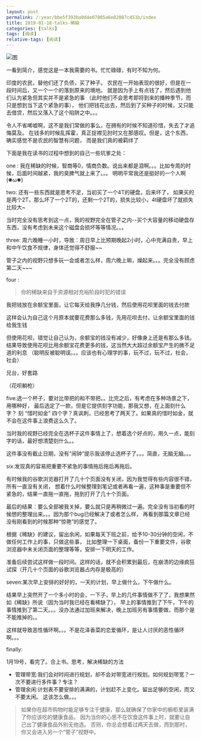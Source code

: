 ```yaml
---
layout: post
permalink: /:year/bbe5f393ba0d4e07805a6e82087c451b/index
title: 2019-01-18-talks-稀缺
categories: [talks]
tags: [阅读]
relative-tags: [阅读]
---
```


![图](https://gitee.com/linxingyang/at-2020-10-02-image/raw/master/image/T-talks/image/2019/books/xq2.jpg)


一看到简介，感觉这是一本我需要的书。忙忙碌碌，有时不知为何。


印度的农民，替他们还了负债，买了种子。
农民在一开始表现的很好，但是在一段时间后，又一个一个的落到原来的境地。
就是因为手上有点钱了，然后遇到他们认为紧急但其实并不是紧急的事
（此时他们不会思考即将到来的播种季节，而只是想到当下这个紧急的事），
他们把钱花出去，然后到了买种子的时候，又只能去借贷，然后又落入了这个陷阱之中。。。

令人不省唏嘘啊，这不是我们常做的事么，在拥有的时候不知道珍惜，失去了才追悔莫及。
在钱多的时候乱挥霍，真正捉襟见肘时又在那感叹。但是，这个东西，确实感觉不是农民的智慧有问题，
而是我们真的被羁绊了


下面是我在读书的过程中想到的自己一些坑爹之处：

one : 我在稀缺的时候，智商等0，情商负数。说出来都是泪啊。。。比如专周的时候，后面时间越紧，我的臭脾气就上来了。。。
明明平常我还是挺好的一个人啊 (✺ω✺)


two: 还有一些东西就是思考不足，当初买了一个4T的硬盘，后来坏了，
如果买的是两个2T，那么坏了一个2T的，还剩一个2T的，损失比较小，4t硬盘坏了就损失比较大~

当时完全没有思考到这一点，我的视野完全在管子之内--买个大容量的移动硬盘存东西，没有考虑到未来这个磁盘会损坏等等情况。。。


three: 周六晚睡一小时，导致：周日早上比预期晚起2小时，心中充满自责，早上和中午饮食不规律，身体还觉得不舒服~~

管子之内的视野只想多玩一会或者怎么样，周六晚上嘛，燥起来。。。完全没有顾虑第二天~~~

four : 

> 你的稀缺来自于资源相对充裕阶段时犯的错误

我把钱放在余额宝里面，让它每天给我挣几分钱，然后使用花呗里面的钱去付款

这样会认为自己这个月原本就要花费那么多钱，先用花呗去付，让余额宝里面的钱给我生钱

但使用花呗，错觉让自己认为，余额宝的钱没有减少，好像身上还是有那么多钱。
结果导致使用花呗比用余额宝花费更多的钱，这当然大大超过余额宝产生的微不足道的利息
（聪明反被聪明误。。。应该也有心理学的事，玩不过，玩不过，社会，社会）

兄台，好套路

（花呗躺枪）

five:选一个杯子，要对比带把的和不带把。。比完之后，有考虑在多种场景之下，用哪种好，
最后选定了一款，但是它提供刻字功能，那我又想，在上面刻什么字？
刻 “惜时如金” 四个字？真讽刺，已经思考了两天了。如果真的惜时如金，就不会在这件事上浪费这么久了。

当时我的视野已经完全在选杯子这件事情上了，想着选个好点的，用久一点，能刻字的话，最好想清楚刻什么。。

这件事没有截止日期，没有“闹钟”提示我该停止选杯子了。。。简直，无脑无脑。。。


six:发现真的容易把重要不紧急的事情拖后拖后再拖后。

有时候我的谷歌浏览器打开了几十个页面没有关闭，因为我觉得有些内容很不错，所有一直没有关闭，
想着什么时候整理到笔记或者再看一遍，这种事是重要但不紧急的，结果一直拖一直拖，拖到打开了几十个页面。

最后的结果：要么全部被我关掉，要么就只是再稍微过一遍。完全没有当初看的时候想的整理出来。。。因为那个bug已经解决了或者怎么样，
再看到那篇文章已经没有刚看到的时候那种“惊艳”的感觉了。

根据《稀缺》的建议，留出余闲，如果每天下班之前，给予10-30分钟的空闲，不做任何工作上的事，只做这些事，
比如整理一下桌面，备份一下重要文件，谷歌浏览器中未关闭页面的整理等等，安排一下明天的工作。

准备后续尝试这样做一段时间。这样的话，就不会积累到最后，在崩溃的边缘疯狂试探（开几十个页面的谷歌浏览器占内存是极高的）


seven:某次早上安排的好好的，一天的计划，早上做什么，下午做什么。

结果早上突然开了一个多小时的会，一下子，早上的几件事情做不了了，我想果然如《稀缺》所说（因为当时我已经在看稀缺了），
早上的事情推到了下午，下午的事情推到了第二天。。。没办法通过加班来解决，晚上加班另有事情要做，而那个是不能推掉的。。

这样就导致恶性循环啊。。。不是花泽香菜的恋爱循环，是让人讨厌的恶性循环啊。。。


finally:

1月19号，看完了。合上书。思考，解决稀缺的方法

* 管理带宽:我们会对时间进行规划，却不会对带宽进行规划。如何规划带宽？一次不要进行多件事？专注？
* 管理余闲:计划表不要安排的满满的，计划赶不上变化。留出足够的空闲，而又不要太闲。 这该怎么做。。。


> 如果你在超市购物时能足够专注于健康，那么就确保了你家中的橱柜里装满了你应该吃的健康食品，
> 因为当你的心思不在饮食这件事上时，就要让自己出了健康食品外别无他选。
> 否则，你总会想着过两天去做，而到那时，你又会进入另一个“管子”视野中。





